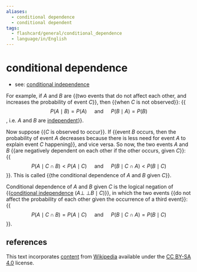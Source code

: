 ```yaml
---
aliases:
  - conditional dependence
  - conditional dependent
tags:
  - flashcard/general/conditional_dependence
  - language/in/English
---
```


# conditional dependence

- see: [conditional independence](conditional%20independence.md)

For example, if $A$ and $B$ are {{two events that do not affect each other, and increases the probability of event $C$}}, then {{when $C$ is not observed}}: {{$$P(A \mid B) = P(A) \quad \text{ and } \quad P(B \mid A) = P(B)$$, i.e. $A$ and $B$ are [independent](independence%20(probability%20theory).md)}}. <!--SR:!2024-06-27,9,273!2024-07-02,14,293!2024-07-05,17,290-->

Now suppose {{$C$ is observed to occur}}. If {{event $B$ occurs, then the probability of event $A$ decreases because there is less need for event $A$ to explain event $C$ happening}}, and vice versa. So now, the two events $A$ and $B$ {{are negatively dependent on each other if the other occurs, given $C$}}: {{$$P(A \mid C \cap B) < P(A \mid C) \quad \text{ and } \quad P(B \mid C \cap A) < P(B \mid C)$$}}. This is called {{the conditional dependence of $A$ and $B$ given $C$}}. <!--SR:!2024-07-02,14,293!2024-06-27,10,270!2024-06-26,9,270!2024-06-23,6,250!2024-07-05,17,293-->

Conditional dependence of $A$ and $B$ given $C$ is the logical negation of {{[conditional independence](conditional%20independence.md) $(A \mathrel{\perp\!\!\!\perp} B \mid C)$}}, in which the two events {{do not affect the probability of each other given the occurrence of a third event}}: {{$$P(A \mid C \cap B) = P(A \mid C) \quad \text{ and } \quad P(B \mid C \cap A) = P(B \mid C)$$}}. <!--SR:!2024-07-03,15,290!2024-06-28,10,273!2024-06-28,10,273-->

## references

This text incorporates [content](https://en.wikipedia.org/wiki/conditional_dependence) from [Wikipedia](Wikipedia.md) available under the [CC BY-SA 4.0](https://creativecommons.org/licenses/by-sa/4.0/) license.
